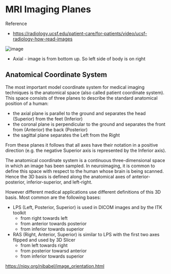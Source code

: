 # MRI Imaging Planes

Reference
* https://radiology.ucsf.edu/patient-care/for-patients/video/ucsf-radiology-how-read-images

![image](https://user-images.githubusercontent.com/5284312/233124806-20005748-7480-4ee3-adc1-1e8623c46438.png)

* Axial - image is from bottom up. So left side of body is on right

## Anatomical Coordinate System

The most important model coordinate system for medical imaging techniques is the anatomical space (also called patient coordinate system). This space consists of three planes to describe the standard anatomical position of a human:

* the axial plane is parallel to the ground and separates the head (Superior) from the feet (Inferior)
* the coronal plane is perpendicular to the ground and separates the front from (Anterior) the back (Posterior)
* the sagittal plane separates the Left from the Right

From these planes it follows that all axes have their notation in a positive direction (e.g. the negative Superior axis is represented by the Inferior axis).

The anatomical coordinate system is a continuous three-dimensional space in which an image has been sampled. In neuroimaging, it is common to define this space with respect to the human whose brain is being scanned. Hence the 3D basis is defined along the anatomical axes of anterior-posterior, inferior-superior, and left-right.

However different medical applications use different definitions of this 3D basis. Most common are the following bases:

* LPS (Left, Posterior, Superior) is used in DICOM images and by the ITK toolkit
    * from right towards left
    * from anterior towards posterior
    * from inferior towards superior
* RAS (Right, Anterior, Superior) is similar to LPS with the first two axes flipped and used by 3D Slicer
    * from left towards right
    * from posterior towarsd anterior
    * from inferior towards superior

https://nipy.org/nibabel/image_orientation.html
